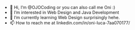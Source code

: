 - 👋 Hi, I’m @OJOCoding or you can also call me Oni :)
- 👀 I’m interested in Web Design and Java Development
- 🌱 I’m currently learning Web Design surprisingly hehe.
- 📫 How to reach me at linkedin.com/in/oni-luca-7aa070177/
